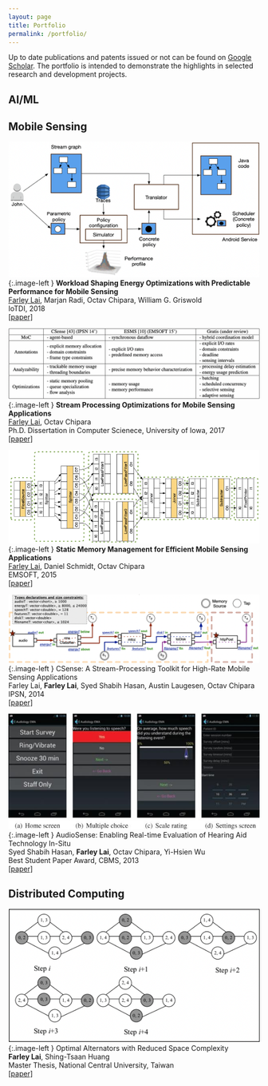 ```yaml
---
layout: page
title: Portfolio
permalink: /portfolio/
---
```


<style type="text/css">
.image-left {
  display: block;
  margin-top: 5px;  
  margin-right: 15px;
  margin-bottom: 0px;
	width: 240px;
	height: auto;
  float: left;
}
</style>

Up to date publications and patents issued or not can be found on [Google Scholar](https://bit.ly/3taq2VT).
The portfolio is intended to demonstrate the highlights in selected research and development projects.

## AI/ML

## Mobile Sensing

[![](../images/Gratis.png)](){:.image-left }
**Workload Shaping Energy Optimizations with Predictable Performance for Mobile Sensing**  
<u>Farley Lai</u>, Marjan Radi, Octav Chipara, William G. Griswold  
IoTDI, 2018  
[[paper]](https://bit.ly/3aCODft)

[![](../images/SPO_MSA.png)](){:.image-left }
**Stream Processing Optimizations for Mobile Sensing Applications**  
<u>Farley Lai</u>, Octav Chipara  
Ph.D. Dissertation in Computer Scienece, University of Iowa, 2017  
[[paper]](https://bit.ly/3tauR1h)

[![](../images/ESMS.png)](){:.image-left }
**Static Memory Management for Efficient Mobile Sensing Applications**  
<u>Farley Lai</u>, Daniel Schmidt, Octav Chipara  
EMSOFT, 2015  
[[paper]](https://bit.ly/3m8PuHo)

[![](../images/CSense.png)](){:.image-left }
CSense: A Stream-Processing Toolkit for High-Rate Mobile Sensing Applications  
Farley Lai, **Farley Lai**, Syed Shabih Hasan, Austin Laugesen, Octav Chipara  
IPSN, 2014  
[[paper]](https://bit.ly/3x5WoTY)


[![](../images/AudioSense.jpg)](){:.image-left }
AudioSense: Enabling Real-time Evaluation of Hearing Aid Technology In-Situ  
Syed Shabih Hasan, **Farley Lai**, Octav Chipara, Yi-Hsien Wu  
Best Student Paper Award, CBMS, 2013  
[[paper]](https://bit.ly/3Nbw7JD)

## Distributed Computing

[![](../images/alternator.png)](){:.image-left }
Optimal Alternators with Reduced Space Complexity  
**Farley Lai**, Shing-Tsaan Huang  
Master Thesis, National Central University, Taiwan  
[[paper]](https://bit.ly/3ta4LM2)



[//]: # (## Blockchain)
